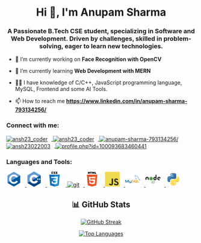 <h1 align="center">Hi 👋, I'm Anupam Sharma</h1>
<h3 align="center">A Passionate B.Tech CSE student, specializing in Software and Web Development. Driven by challenges, skilled in problem-solving, eager to learn new technologies.</h3>

- 🔭 I’m currently working on **Face Recognition with OpenCV**

- 🌱 I’m currently learning **Web Development with MERN**

- 🧑‍💻 I have knowledge of C/C++, JavaScript programming language, MySQL, Frontend and some AI Tools.

- 📫 How to reach me **https://www.linkedin.com/in/anupam-sharma-793134256/**

<h3 align="left">Connect with me:</h3>
<p align="left">
  <a href="https://www.leetcode.com/ansh23_coder" target="blank">
    <img align="center" src="https://raw.githubusercontent.com/rahuldkjain/github-profile-readme-generator/master/src/images/icons/Social/leet-code.svg" alt="ansh23_coder" height="30" width="40" style="margin-right:10px;" />
  </a>      
  <a href="https://auth.geeksforgeeks.org/user/ansh23_coder" target="blank">
    <img align="center" src="https://raw.githubusercontent.com/rahuldkjain/github-profile-readme-generator/master/src/images/icons/Social/geeks-for-geeks.svg" alt="ansh23_coder" height="30" width="40" style="margin-right:10px;" />
  </a>      
  <a href="https://linkedin.com/in/anupam-sharma-793134256/" target="blank">
    <img align="center" src="https://raw.githubusercontent.com/rahuldkjain/github-profile-readme-generator/master/src/images/icons/Social/linked-in-alt.svg" alt="anupam-sharma-793134256/" height="30" width="40" style="margin-right:10px;" />
  </a>      
  <a href="https://twitter.com/ansh23022003" target="blank">
    <img align="center" src="https://raw.githubusercontent.com/rahuldkjain/github-profile-readme-generator/master/src/images/icons/Social/twitter.svg" alt="ansh23022003" height="30" width="40" style="margin-right:10px;" />
  </a>      
  <a href="https://fb.com/profile.php?id=100093683460441" target="blank">
    <img align="center" src="https://raw.githubusercontent.com/rahuldkjain/github-profile-readme-generator/master/src/images/icons/Social/facebook.svg" alt="profile.php?id=100093683460441" height="30" width="40" />
  </a>      
</p>

<h3 align="left">Languages and Tools:</h3>
<p align="left">
  <a href="https://www.cprogramming.com/" target="_blank" rel="noreferrer">
    <img src="https://raw.githubusercontent.com/devicons/devicon/master/icons/c/c-original.svg" alt="c" width="40" height="40" style="margin-right:10px;"/>
  </a>
  <a href="https://www.w3schools.com/cpp/" target="_blank" rel="noreferrer">
    <img src="https://raw.githubusercontent.com/devicons/devicon/master/icons/cplusplus/cplusplus-original.svg" alt="cplusplus" width="40" height="40" style="margin-right:10px;"/>
  </a>
  <a href="https://www.w3schools.com/css/" target="_blank" rel="noreferrer">
    <img src="https://raw.githubusercontent.com/devicons/devicon/master/icons/css3/css3-original-wordmark.svg" alt="css3" width="40" height="40" style="margin-right:10px;"/>
  </a>
  <a href="https://git-scm.com/" target="_blank" rel="noreferrer">
    <img src="https://www.vectorlogo.zone/logos/git-scm/git-scm-icon.svg" alt="git" width="40" height="40" style="margin-right:10px;"/>
  </a>
  <a href="https://www.w3.org/html/" target="_blank" rel="noreferrer">
    <img src="https://raw.githubusercontent.com/devicons/devicon/master/icons/html5/html5-original-wordmark.svg" alt="html5" width="40" height="40" style="margin-right:10px;"/>
  </a>
  <a href="https://developer.mozilla.org/en-US/docs/Web/JavaScript" target="_blank" rel="noreferrer">
    <img src="https://raw.githubusercontent.com/devicons/devicon/master/icons/javascript/javascript-original.svg" alt="javascript" width="40" height="40" style="margin-right:10px;"/>
  </a>
  <a href="https://www.mysql.com/" target="_blank" rel="noreferrer">
    <img src="https://raw.githubusercontent.com/devicons/devicon/master/icons/mysql/mysql-original-wordmark.svg" alt="mysql" width="40" height="40" style="margin-right:10px;"/>
  </a>
  <a href="https://nodejs.org" target="_blank" rel="noreferrer">
    <img src="https://raw.githubusercontent.com/devicons/devicon/master/icons/nodejs/nodejs-original-wordmark.svg" alt="nodejs" width="40" height="40" style="margin-right:10px;"/>
  </a>
  <a href="https://www.python.org" target="_blank" rel="noreferrer">
    <img src="https://raw.githubusercontent.com/devicons/devicon/master/icons/python/python-original.svg" alt="python" width="40" height="40" />
  </a>
</p>

<h2 align="center">📊 GitHub Stats</h2>
<p align="center">
  <a href="https://git.io/streak-stats">
    <img src="https://streak-stats.demolab.com?user=ansh23coder&theme=dark" alt="GitHub Streak" />
  </a>
</p>

<p align="center">
  <a href="https://github.com/anuraghazra/github-readme-stats">
    <img src="https://github-readme-stats.vercel.app/api/top-langs/?username=ansh23coder&layout=compact&theme=dark" alt="Top Languages" />
  </a>
</p>

<!----
  <div style="margin-top: 30px;">
    <a href="https://www.buymeacoffee.com/ansh23coder" target="_blank">
      <img src="https://cdn.buymeacoffee.com/buttons/v2/default-yellow.png" alt="Buy Me A Coffee" style="height: 60px !important;width: 217px !important;" >
    </a>
  </div>
  ---->
</div>
